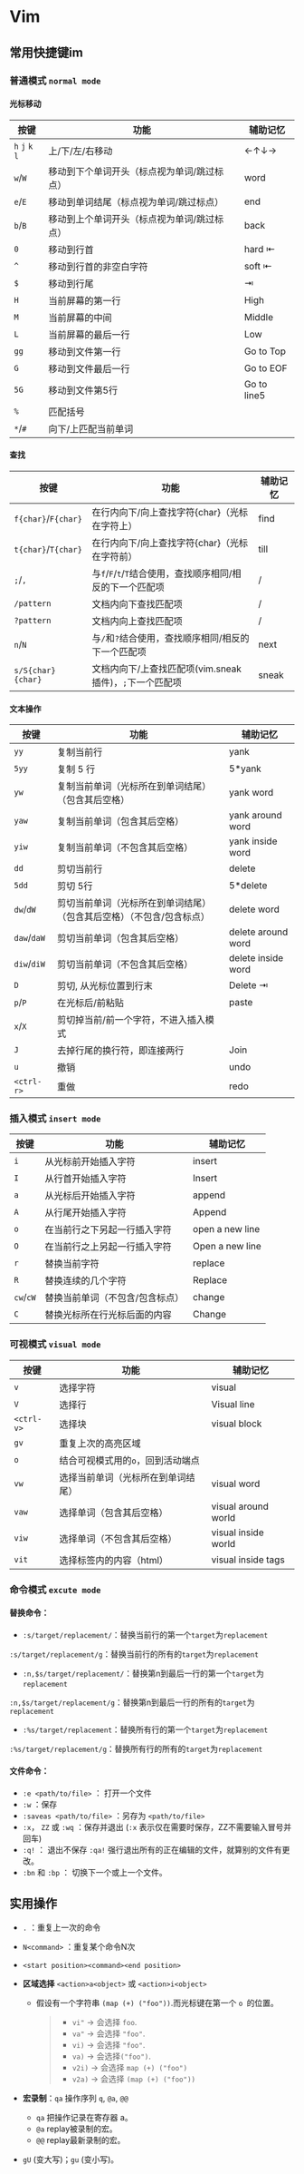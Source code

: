 # Vim

## 常用快捷键im

### 普通模式  `normal mode` 

#### 光标移动

| **按键**        | **功能**                                    | **辅助记忆** |
| --------------- | ------------------------------------------- | ------------ |
| `h` `j` `k` `l` | 上/下/左/右移动                             | ←↑↓→         |
| `w`/`W`         | 移动到下个单词开头（标点视为单词/跳过标点） | word         |
| `e`/`E`         | 移动到单词结尾（标点视为单词/跳过标点）     | end          |
| `b`/`B`         | 移动到上个单词开头（标点视为单词/跳过标点） | back         |
| `0`             | 移动到行首                                  | hard ⇤       |
| `^`             | 移动到行首的非空白字符                      | soft ⇤       |
| `$`             | 移动到行尾                                  | ⇥            |
| `H`             | 当前屏幕的第一行                            | High         |
| `M`             | 当前屏幕的中间                              | Middle       |
| `L`             | 当前屏幕的最后一行                          | Low          |
| `gg`            | 移动到文件第一行                            | Go to Top    |
| `G`             | 移动到文件最后一行                          | Go to EOF    |
| `5G`            | 移动到文件第5行                             | Go to line5  |
| `%`             | 匹配括号                                    |              |
| `*`/`#`         | 向下/上匹配当前单词                         |              |

#### 查找

| **按键**            | **功能**                                                   | **辅助记忆** |
| ------------------- | ---------------------------------------------------------- | ------------ |
| `f{char}`/`F{char}` | 在行内向下/向上查找字符{char}（光标在字符上）              | find         |
| `t{char}`/`T{char}` | 在行内向下/向上查找字符{char}（光标在字符前）              | till         |
| `;`/`,`             | 与`f`/`F`/`t`/`T`结合使用，查找顺序相同/相反的下一个匹配项 | /            |
| `/pattern`          | 文档内向下查找匹配项                                       | /            |
| `?pattern`          | 文档内向上查找匹配项                                       | /            |
| `n`/`N`             | 与`/`和`?`结合使用，查找顺序相同/相反的下一个匹配项        | next         |
| `s/S{char}{char}`   | 文档内向下/上查找匹配项(vim.sneak插件)，`;`下一个匹配项    | sneak        |

#### 文本操作

| **按键**    | **功能**                                                     | **辅助记忆**       |
| ----------- | ------------------------------------------------------------ | ------------------ |
| `yy`        | 复制当前行                                                   | yank               |
| `5yy`       | 复制 5 行                                                    | 5*yank             |
| `yw`        | 复制当前单词（光标所在到单词结尾）（包含其后空格）           | yank word          |
| `yaw`       | 复制当前单词（包含其后空格）                                 | yank around word   |
| `yiw`       | 复制当前单词（不包含其后空格）                               | yank inside word   |
| `dd`        | 剪切当前行                                                   | delete             |
| `5dd`       | 剪切 5行                                                     | 5*delete           |
| `dw`/`dW`   | 剪切当前单词（光标所在到单词结尾）（包含其后空格）（不包含/包含标点） | delete word        |
| `daw`/`daW` | 剪切当前单词（包含其后空格）                                 | delete around word |
| `diw`/`diW` | 剪切当前单词（不包含其后空格）                               | delete inside word |
| `D`         | 剪切, 从光标位置到行末                                       | Delete ⇥           |
| `p`/`P`     | 在光标后/前粘贴                                              | paste              |
| `x`/`X`     | 剪切掉当前/前一个字符，不进入插入模式                        |                    |
| `J`         | 去掉行尾的换行符，即连接两行                                 | Join               |
| `u`         | 撤销                                                         | undo               |
| `<ctrl-r>`  | 重做                                                         | redo               |

### 插入模式 `insert mode`

| **按键**  | **功能**                        | **辅助记忆**    |
| --------- | ------------------------------- | --------------- |
| `i`       | 从光标前开始插入字符            | insert          |
| `I`       | 从行首开始插入字符              | Insert          |
| `a`       | 从光标后开始插入字符            | append          |
| `A`       | 从行尾开始插入字符              | Append          |
| `o`       | 在当前行之下另起一行插入字符    | open a new line |
| `O`       | 在当前行之上另起一行插入字符    | Open a new line |
| `r`       | 替换当前字符                    | replace         |
| `R`       | 替换连续的几个字符              | Replace         |
| `cw`/`cW` | 替换当前单词（不包含/包含标点） | change          |
| `C`       | 替换光标所在行光标后面的内容    | Change          |

### 可视模式 `visual mode`

| **按键**   | **功能**                           | **辅助记忆**        |
| ---------- | ---------------------------------- | ------------------- |
| `v`        | 选择字符                           | visual              |
| `V`        | 选择行                             | Visual line         |
| `<ctrl-v>` | 选择块                             | visual block        |
| `gv`       | 重复上次的高亮区域                 |                     |
| `o`        | 结合可视模式用的`o`，回到活动端点  |                     |
| `vw`       | 选择当前单词（光标所在到单词结尾） | visual word         |
| `vaw`      | 选择单词（包含其后空格）           | visual around world |
| `viw`      | 选择单词（不包含其后空格）         | visual inside world |
| `vit`      | 选择标签内的内容（html）           | visual inside tags  |

### 命令模式 `excute mode`

#### **替换命令：**

- `:s/target/replacement/`：替换当前行的第一个`target`为`replacement`

`:s/target/replacement/g`：替换当前行的所有的`target`为`replacement`

- `:n,$s/target/replacement/`：替换第n到最后一行的第一个`target`为`replacement`

`:n,$s/target/replacement/g`：替换第n到最后一行的所有的`target`为`replacement`

- `:%s/target/replacement`：替换所有行的第一个`target`为`replacement`

`:%s/target/replacement/g`：替换所有行的所有的`target`为`replacement`

#### 文件命令：

- `:e <path/to/file>` ： 打开一个文件
- `:w` ：保存
- `:saveas <path/to/file>` ：另存为 `<path/to/file>`
- `:x`， `ZZ` 或 `:wq` ：保存并退出 (`:x` 表示仅在需要时保存，ZZ不需要输入冒号并回车)
- `:q!` ： 退出不保存 `:qa!` 强行退出所有的正在编辑的文件，就算别的文件有更改。
- `:bn` 和 `:bp` ： 切换下一个或上一个文件。

## 实用操作

- `.` ：重复上一次的命令

- `N<command>` ：重复某个命令N次

- `<start position><command><end position>`

- **区域选择** `<action>a<object>` 或 `<action>i<object>`

  - 假设有一个字符串 `(map (+) ("foo"))`.而光标键在第一个 `o `的位置。

    > - `vi"` → 会选择 `foo`.
    > - `va"` → 会选择 `"foo"`.
    > - `vi)` → 会选择 `"foo"`.
    > - `va)` → 会选择`("foo")`.
    > - `v2i)` → 会选择 `map (+) ("foo")`
    > - `v2a)` → 会选择 `(map (+) ("foo"))`

- **宏录制**：`qa` 操作序列 `q`, `@a`, `@@`
  
  - `qa` 把操作记录在寄存器 a。
  -  `@a` replay被录制的宏。
  - `@@` replay最新录制的宏。
  
- `gU` (变大写)；`gu` (变小写)。
